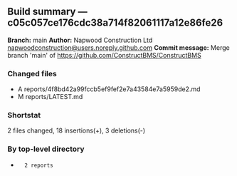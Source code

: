 ## Build summary — c05c057ce176cdc38a714f82061117a12e86fe26

**Branch:** main **Author:** Napwood Construction Ltd <napwoodconstruction@users.noreply.github.com>
**Commit message:** Merge branch 'main' of https://github.com/ConstructBMS/ConstructBMS

### Changed files

- A reports/4f8bd42a99fccb5ef9fef2e7a43584e7a5959de2.md
- M reports/LATEST.md

### Shortstat

2 files changed, 18 insertions(+), 3 deletions(-)

### By top-level directory

-       2 reports
